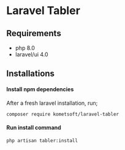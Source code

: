 # Laravel Tabler

## Requirements 
- php 8.0
- laravel/ui 4.0

## Installations

#### Install npm dependencies

After a fresh laravel installation, run;

```
composer require kometsoft/laravel-tabler
```

#### Run install command

```
php artisan tabler:install
```
